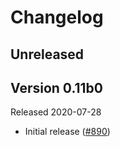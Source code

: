 # Changelog

## Unreleased

## Version 0.11b0

Released 2020-07-28

- Initial release ([#890](https://github.com/open-telemetry/opentelemetry-python/pull/890))